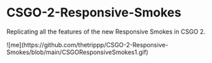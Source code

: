# CSGO-2-Responsive-Smokes
<p>Replicating all the features of the new Responsive Smokes in CSGO 2.</p
<img src="./CSGOResponsiveSmokes1.gif">
![me](https://github.com/thetrippp/CSGO-2-Responsive-Smokes/blob/main/CSGOResponsiveSmokes1.gif)
